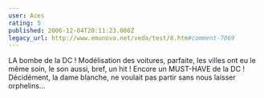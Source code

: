 ```yaml
---
user: Aces
rating: 5
published: 2006-12-04T20:11:23.000Z
legacy_url: http://www.emunova.net/veda/test/8.htm#comment-7069
---
```

LA bombe de la DC !
Modélisation des voitures, parfaite, les villes ont eu le même soin, le son aussi, bref, un hit !
Encore un MUST-HAVE de la DC !
Décidément, la dame blanche, ne voulait pas partir sans nous laisser orphelins...